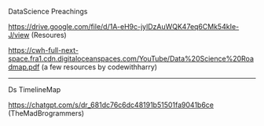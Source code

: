 DataScience Preachings

https://drive.google.com/file/d/1A-eH9c-jylDzAuWQK47eq6CMk54kIe-J/view (Resoures)

https://cwh-full-next-space.fra1.cdn.digitaloceanspaces.com/YouTube/Data%20Science%20Roadmap.pdf (a few resources by codewithharry)


-----

Ds TimelineMap

https://chatgpt.com/s/dr_681dc76c6dc48191b51501fa9041b6ce (TheMadBrogrammers)
